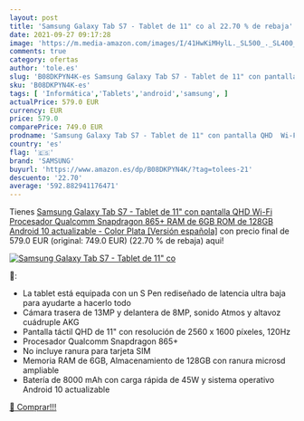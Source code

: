 ```yaml
---
layout: post
title: 'Samsung Galaxy Tab S7 - Tablet de 11" co al 22.70 % de rebaja'
date: 2021-09-27 09:17:28
image: 'https://m.media-amazon.com/images/I/41HwKiMHylL._SL500_._SL400_.jpg'
comments: true
category: ofertas
author: 'tole.es'
slug: 'B08DKPYN4K-es Samsung Galaxy Tab S7 - Tablet de 11" con pantalla QHD Wi-...'
sku: 'B08DKPYN4K-es'
tags: [ 'Informática','Tablets','android','samsung', ]
actualPrice: 579.0 EUR
currency: EUR
price: 579.0
comparePrice: 749.0 EUR
prodname: 'Samsung Galaxy Tab S7 - Tablet de 11" con pantalla QHD  Wi-Fi  Procesador Qualcomm Snapdragon 865+  RAM de 6GB  ROM de 128GB  Android 10 actualizable  - Color Plata [Versión española]'
country: 'es'
flag: '🇪🇸'
brand: 'SAMSUNG'
buyurl: 'https://www.amazon.es/dp/B08DKPYN4K/?tag=tolees-21'
descuento: '22.70'
average: '592.882941176471'
---
```


Tienes [Samsung Galaxy Tab S7 - Tablet de 11" con pantalla QHD  Wi-Fi  Procesador Qualcomm Snapdragon 865+  RAM de 6GB  ROM de 128GB  Android 10 actualizable  - Color Plata [Versión española]](https://www.amazon.es/dp/B08DKPYN4K/?tag=tolees-21) con precio final de  579.0 EUR (original: 749.0 EUR) (22.70 %  de rebaja) aqui!

[![Samsung Galaxy Tab S7 - Tablet de 11" co](https://m.media-amazon.com/images/I/41HwKiMHylL._SL500_._SL400_.jpg)](https://www.amazon.es/dp/B08DKPYN4K/?tag=tolees-21)

🔎:

- La tablet está equipada con un S Pen rediseñado de latencia ultra baja para ayudarte a hacerlo todo
- Cámara trasera de 13MP y delantera de 8MP, sonido Atmos y altavoz cuádruple AKG
- Pantalla táctil QHD de 11" con resolución de 2560 x 1600 píxeles, 120Hz
- Procesador Qualcomm Snapdragon 865+
- No incluye ranura para tarjeta SIM
- Memoria RAM de 6GB, Almacenamiento de 128GB con ranura microsd ampliable
- Batería de 8000 mAh con carga rápida de 45W y sistema operativo Android 10 actualizable

[🛒 Comprar!!!](https://www.amazon.es/dp/B08DKPYN4K/?tag=tolees-21)
